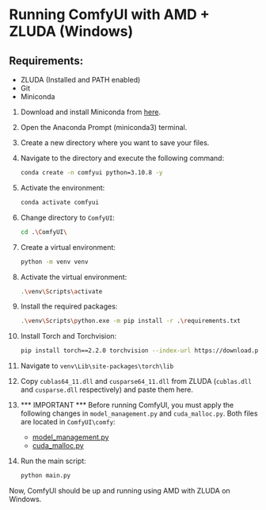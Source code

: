 # Running ComfyUI with AMD + ZLUDA (Windows)

## Requirements:
- ZLUDA (Installed and PATH enabled)
- Git
- Miniconda

1. Download and install Miniconda from [here](https://docs.anaconda.com/free/miniconda/index.html).

2. Open the Anaconda Prompt (miniconda3) terminal.

3. Create a new directory where you want to save your files.

4. Navigate to the directory and execute the following command: 
    ```bash
    conda create -n comfyui python=3.10.8 -y
    ```

5. Activate the environment:
    ```bash
    conda activate comfyui
    ```

6. Change directory to `ComfyUI`:
    ```bash
    cd .\ComfyUI\
    ```

7. Create a virtual environment:
    ```bash
    python -m venv venv
    ```

8. Activate the virtual environment:
    ```bash
    .\venv\Scripts\activate
    ```

9. Install the required packages:
    ```bash
    .\venv\Scripts\python.exe -m pip install -r .\requirements.txt
    ```

10. Install Torch and Torchvision:
    ```bash
    pip install torch==2.2.0 torchvision --index-url https://download.pytorch.org/whl/cu118
    ```

11. Navigate to `venv\Lib\site-packages\torch\lib`


12. Copy `cublas64_11.dll` and `cusparse64_11.dll` from ZLUDA (`cublas.dll` and `cusparse.dll` respectively) and paste them here.


13. *** IMPORTANT *** Before running ComfyUI, you must apply the following changes in `model_management.py` and `cuda_malloc.py`. Both files are located in `ComfyUI\comfy`:
    * [model_management.py](https://github.com/zubenelakrab/ComfyUI_AMD_ZLUDA/commit/9ade8ca17156c7e18949f07180c1aee976b1d0d6)
    * [cuda_malloc.py](https://github.com/zubenelakrab/ComfyUI_AMD_ZLUDA/commit/b3b993d194bdbdd67c1178a95f1fe823e13b7ff6)
          
14. Run the main script:
    ```bash
    python main.py
    ```

Now, ComfyUI should be up and running using AMD with ZLUDA on Windows.

